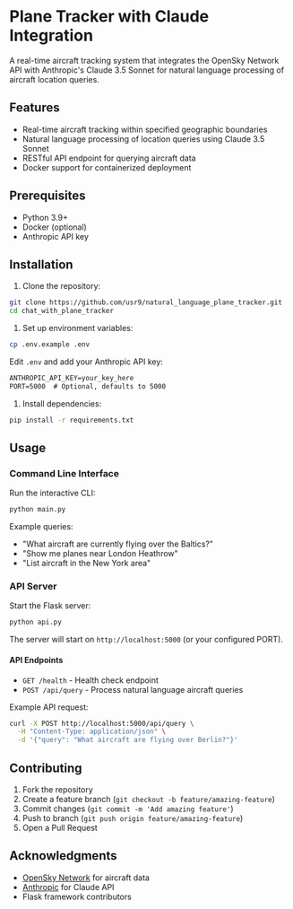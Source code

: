 # Plane Tracker with Claude Integration

A real-time aircraft tracking system that integrates the OpenSky Network API with Anthropic's Claude 3.5 Sonnet for natural language processing of aircraft location queries.

## Features

- Real-time aircraft tracking within specified geographic boundaries
- Natural language processing of location queries using Claude 3.5 Sonnet
- RESTful API endpoint for querying aircraft data
- Docker support for containerized deployment

## Prerequisites

- Python 3.9+
- Docker (optional)
- Anthropic API key

## Installation

1. Clone the repository:

```bash
git clone https://github.com/usr9/natural_language_plane_tracker.git
cd chat_with_plane_tracker
```

1. Set up environment variables:

```bash
cp .env.example .env
```

Edit `.env` and add your Anthropic API key:

```txt
ANTHROPIC_API_KEY=your_key_here
PORT=5000  # Optional, defaults to 5000
```

1. Install dependencies:

```bash
pip install -r requirements.txt
```

## Usage

### Command Line Interface

Run the interactive CLI:

```bash
python main.py
```

Example queries:

- "What aircraft are currently flying over the Baltics?"
- "Show me planes near London Heathrow"
- "List aircraft in the New York area"

### API Server

Start the Flask server:

```bash
python api.py
```

The server will start on `http://localhost:5000` (or your configured PORT).

#### API Endpoints

- `GET /health` - Health check endpoint
- `POST /api/query` - Process natural language aircraft queries

Example API request:

```bash
curl -X POST http://localhost:5000/api/query \
  -H "Content-Type: application/json" \
  -d '{"query": "What aircraft are flying over Berlin?"}'
```

## Contributing

1. Fork the repository
2. Create a feature branch (`git checkout -b feature/amazing-feature`)
3. Commit changes (`git commit -m 'Add amazing feature'`)
4. Push to branch (`git push origin feature/amazing-feature`)
5. Open a Pull Request

## Acknowledgments

- [OpenSky Network](https://opensky-network.org/) for aircraft data
- [Anthropic](https://www.anthropic.com/) for Claude API
- Flask framework contributors

